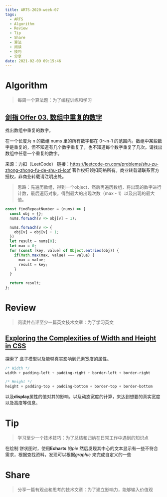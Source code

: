 ```yaml
---
title: ARTS-2020-week-07
tags:
  - ARTS
  - Algorithm
  - Review
  - Tip
  - Share
  - 算法
  - 阅读
  - 技巧
  - 分享
date: 2021-02-09 09:15:46
---
```


# Algorithm

> 每周一个算法题：为了编程训练和学习

## [剑指 Offer 03. 数组中重复的数字](https://leetcode-cn.com/problems/shu-zu-zhong-zhong-fu-de-shu-zi-lcof/)

找出数组中重复的数字。


在一个长度为 n 的数组 nums 里的所有数字都在 0～n-1 的范围内。数组中某些数字是重复的，但不知道有几个数字重复了，也不知道每个数字重复了几次。请找出数组中任意一个重复的数字。



来源：力扣（LeetCode）
链接：https://leetcode-cn.com/problems/shu-zu-zhong-zhong-fu-de-shu-zi-lcof
著作权归领扣网络所有。商业转载请联系官方授权，非商业转载请注明出处。



> 思路：先遍历数组，得到一个object，然后再遍历数组，将出现的数字进行计数，最后遍历对象，得到最大的出现次数（max - 1）以及出现的最大值。

```javascript
const findRepeatNumber = (nums) => {
  const obj = {};
  nums.forEach(v => obj[v] = 1);

  nums.forEach(v => {
    obj[v] = obj[v] + 1;
  })
  let result = nums[0];
  let max = 0;
  for (const [key, value] of Object.entries(obj)) {
    if(Math.max(max, value) === value) {
      max = value;
      result = key;
    }
  }
  
  return result;
};
```




# Review

> 阅读并点评至少一篇英文技术文章：为了学习英文

## [Exploring the Complexities of Width and Height in CSS](https://css-tricks.com/exploring-the-complexities-of-width-and-height-in-css/)

探索了 盒子模型以及能够真实影响到元素宽度的属性。

```css
/* Width */
width + padding-left + padding-right + border-left + border-right

/* Height */
height + padding-top + padding-bottom + border-top + border-bottom
```

以及**display**属性的值对其的影响。以及动态宽度的计算，来达到想要的真实宽度以及高度等信息。


# Tip

> 学习至少一个技术技巧：为了总结和归纳在日常工作中遇到的知识点

在绘制 饼状图时，使用**Echarts** 的*pie* 然后发现其中心的文本显示有一些不符合需求，根据查找资料，发现可以根据*graphic* 来完成自定义的一些

# Share

> 分享一篇有观点和思考的技术文章：为了建立影响力，能够输入价值观
